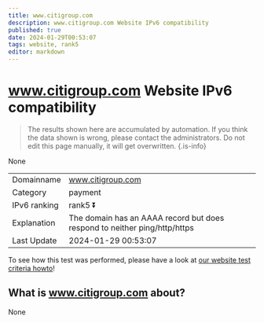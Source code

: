 ```yaml
---
title: www.citigroup.com
description: www.citigroup.com Website IPv6 compatibility
published: true
date: 2024-01-29T00:53:07
tags: website, rank5
editor: markdown
---
```


# www.citigroup.com Website IPv6 compatibility

> The results shown here are accumulated by automation. If you think the data shown is wrong, please contact the administrators. 
> Do not edit this page manually, it will get overwritten.
{.is-info}

None


|   |   |
| - | - |
| Domainname | www.citigroup.com
| Category | payment |
| IPv6 ranking | rank5 :arrow_double_down: |
| Explanation | The domain has an AAAA record but does respond to neither ping/http/https |
| Last Update | 2024-01-29 00:53:07 |

To see how this test was performed, please have a look at [our website test criteria howto](/howto/testcriteria/website)!


## What is www.citigroup.com about?
None
